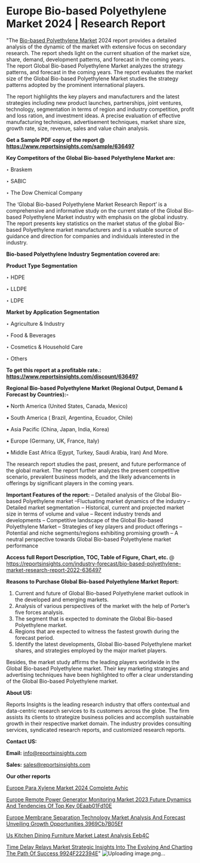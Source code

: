 # Europe Bio-based Polyethylene Market 2024 | Research Report

"The <a href=https://www.reportsinsights.com/sample/636497>Bio-based Polyethylene Market</a> 2024 report provides a detailed analysis of the dynamic of the market with extensive focus on secondary research. The report sheds light on the current situation of the market size, share, demand, development patterns, and forecast in the coming years. The report Global Bio-based Polyethylene Market analyzes the strategy patterns, and forecast in the coming years. The report evaluates the market size of the Global Bio-based Polyethylene Market studies the strategy patterns adopted by the prominent international players.

The report highlights the key players and manufacturers and the latest strategies including new product launches, partnerships, joint ventures, technology, segmentation in terms of region and industry competition, profit and loss ration, and investment ideas. A precise evaluation of effective manufacturing techniques, advertisement techniques, market share size, growth rate, size, revenue, sales and value chain analysis.

<strong>Get a Sample PDF copy of the report @ <a href=https://www.reportsinsights.com/sample/636497 style=color:#0000ff;>https://www.reportsinsights.com/sample/636497</a></strong>

<strong>Key Competitors of the Global Bio-based Polyethylene Market are:</strong>

‣ Braskem

‣ SABIC

‣ The Dow Chemical Company

The ‘Global Bio-based Polyethylene Market Research Report’ is a comprehensive and informative study on the current state of the Global Bio-based Polyethylene Market industry with emphasis on the global industry. The report presents key statistics on the market status of the global Bio-based Polyethylene market manufacturers and is a valuable source of guidance and direction for companies and individuals interested in the industry.

<strong>Bio-based Polyethylene Industry Segmentation covered are:</strong>

<strong>Product Type Segmentation</strong>

‣    HDPE

‣ LLDPE

‣ LDPE

<strong>Market by Application Segmentation</strong>

‣   Agriculture & Industry

‣ Food & Beverages

‣ Cosmetics & Household Care

‣ Others

<strong>To get this report at a profitable rate.: <a href=https://www.reportsinsights.com/discount/636497 style=color:#0000ff;>https://www.reportsinsights.com/discount/636497</a></strong>

<strong>Regional Bio-based Polyethylene Market (Regional Output, Demand &amp; Forecast by Countries):-</strong>

• North America (United States, Canada, Mexico)

• South America ( Brazil, Argentina, Ecuador, Chile)

• Asia Pacific (China, Japan, India, Korea)

• Europe (Germany, UK, France, Italy)

• Middle East Africa (Egypt, Turkey, Saudi Arabia, Iran) And More.

The research report studies the past, present, and future performance of the global market. The report further analyzes the present competitive scenario, prevalent business models, and the likely advancements in offerings by significant players in the coming years.

<strong>Important Features of the report:</strong>
– Detailed analysis of the Global Bio-based Polyethylene market
–Fluctuating market dynamics of the industry
–Detailed market segmentation
– Historical, current and projected market size in terms of volume and value
– Recent industry trends and developments
– Competitive landscape of the Global Bio-based Polyethylene Market
– Strategies of key players and product offerings
– Potential and niche segments/regions exhibiting promising growth
– A neutral perspective towards Global Bio-based Polyethylene market performance

<strong>Access full Report Description, TOC, Table of Figure, Chart, etc. </strong>@   <a href=https://reportsinsights.com/industry-forecast/bio-based-polyethylene-market-research-report-2022-636497 style=color:#0000ff;>https://reportsinsights.com/industry-forecast/bio-based-polyethylene-market-research-report-2022-636497</a>

<strong>Reasons to Purchase Global Bio-based Polyethylene Market Report:</strong>
1. Current and future of Global Bio-based Polyethylene market outlook in the developed and emerging markets.
2. Analysis of various perspectives of the market with the help of Porter’s five forces analysis.
3. The segment that is expected to dominate the Global Bio-based Polyethylene market.
4. Regions that are expected to witness the fastest growth during the forecast period.
5. Identify the latest developments, Global Bio-based Polyethylene market shares, and strategies employed by the major market players.

Besides, the market study affirms the leading players worldwide in the Global Bio-based Polyethylene market. Their key marketing strategies and advertising techniques have been highlighted to offer a clear understanding of the Global Bio-based Polyethylene market.

<strong><strong>About US</strong>:</strong>

Reports Insights is the leading research industry that offers contextual and data-centric research services to its customers across the globe. The firm assists its clients to strategize business policies and accomplish sustainable growth in their respective market domain. The industry provides consulting services, syndicated research reports, and customized research reports.

<strong>Contact US:</strong>

<p class=><b>Email:</b> <a href=mailto:info@reportsinsights.com>info@reportsinsights.com</a></p>
<p class=><b>Sales:</b> <a href=mailto:sales@reportsinsights.com>sales@reportsinsights.com</a></p>

<strong>Our other reports</strong>

<a href=https://www.linkedin.com/pulse/europe-para-xylene-market-2024-complete-ayhic/>Europe Para Xylene Market 2024 Complete Ayhic</a>

<a href=https://medium.com/@g65914336/europe-remote-power-generator-monitoring-market-2023-future-dynamics-and-tendencies-of-top-key-0eaab01fd10e>Europe Remote Power Generator Monitoring Market 2023 Future Dynamics And Tendencies Of Top Key 0Eaab01Fd10E</a>

<a href=https://medium.com/@patelamau/europe-membrane-separation-technology-market-analysis-and-forecast-unveiling-growth-opportunities-3969cb7b05ef>Europe Membrane Separation Technology Market Analysis And Forecast Unveiling Growth Opportunities 3969Cb7B05Ef</a>

<a href=https://www.linkedin.com/pulse/us-kitchen-dining-furniture-market-latest-analysis-eeb4c/>Us Kitchen Dining Furniture Market Latest Analysis Eeb4C</a>

<a href=https://medium.com/@jadhaosuchit578/time-delay-relays-market-strategic-insights-into-the-evolving-and-charting-the-path-of-success-9924f222394e>Time Delay Relays Market Strategic Insights Into The Evolving And Charting The Path Of Success 9924F222394E</a>"
![Uploading image.png…]()

